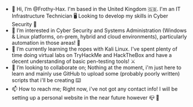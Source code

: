 - 👋 Hi, I’m @Frothy-Hax. I'm based in the United Kingdom 🇬🇧. I'm an IT Infrastructure Technician 🖥️ Looking to develop my skills in Cyber Security 🔐
- 👀 I’m interested in Cyber Security and Systems Administration (Windows & Linux platforms, on-prem, hybrid and cloud environments), particularly automation in those areas! 🤖
- 🌱 I’m currently learning the ropes with Kali Linux. I've spent plenty of time doing virtual labs on TryHackMe and HackTheBox and have a decent understanding of basic pen-testing tools! ⚔️
- 💞️ I’m looking to collaborate on; Nothing at the moment, i'm just here to learn and mainly use GitHub to upload some (probably poorly written) scripts that i'll be creating ⌨️
- 📫 How to reach me; Right now, i've not got any contact info! I will be setting up a personal website in the near future however 📪 📵

<!---
Frothy-Hax/Frothy-Hax is a ✨ special ✨ repository because its `README.md` (this file) appears on your GitHub profile.
You can click the Preview link to take a look at your changes.
--->
